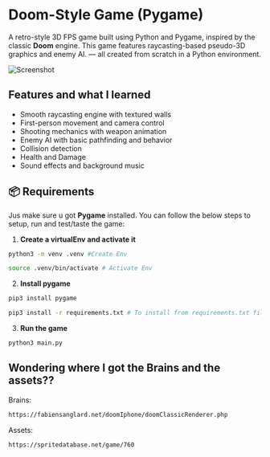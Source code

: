 # Doom-Style Game (Pygame)

A retro-style 3D FPS game built using Python and Pygame, inspired by the classic **Doom** engine. This game features raycasting-based pseudo-3D graphics and enemy AI. — all created from scratch in a Python environment.

![Screenshot](screenshots/screenshot.png)

## Features and what I learned

- Smooth raycasting engine with textured walls
- First-person movement and camera control
- Shooting mechanics with weapon animation
- Enemy AI with basic pathfinding and behavior
- Collision detection
- Health and Damage
- Sound effects and background music

## 📦 Requirements

Jus make sure u got **Pygame** installed. You can follow the below steps to setup, run and test/taste the game:

1. **Create a virtualEnv and activate it**
```bash
python3 -m venv .venv #Create Env

source .venv/bin/activate # Activate Env
```

2. **Install pygame**
```bash 
pip3 install pygame 

pip3 install -r requirements.txt # To install from requirements.txt file maybe.
```

3. **Run the game**
```bash
python3 main.py
```



## Wondering where I got the Brains and the assets??
Brains:
```bash
https://fabiensanglard.net/doomIphone/doomClassicRenderer.php
```
Assets:
```bash 
https://spritedatabase.net/game/760
```
